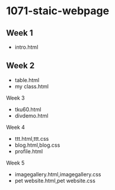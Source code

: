 # 1071-staic-webpage

## Week 1
* intro.html

## Week 2
* table.html
* my class.html

Week 3
* tku60.html
* divdemo.html

Week 4
* ttt.html,ttt.css
* blog.html,blog.css
* profile.html

Week 5
* imagegallery.html,imagegallery.css
* pet website.html,pet website.css
<!--stackedit_data:
eyJoaXN0b3J5IjpbLTE1NzgxNDU5MjVdfQ==
-->